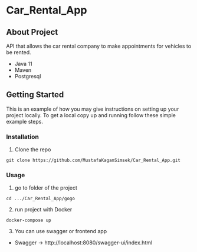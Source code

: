 # Car_Rental_App

## About Project
API that allows the car rental company to make appointments for vehicles to be rented.
* Java 11
* Maven
* Postgresql

## Getting Started

This is an example of how you may give instructions on setting up your project locally. 
To get a local copy up and running follow these simple example steps.

### Installation

1. Clone the repo
```
git clone https://github.com/MustafaKaganSimsek/Car_Rental_App.git
```
### Usage

1. go to folder of the project
```
cd .../Car_Rental_App/gogo
```
2. run project with Docker
```
docker-compose up
```
3. You can use swagger or frontend app

* Swagger -> http://localhost:8080/swagger-ui/index.html


